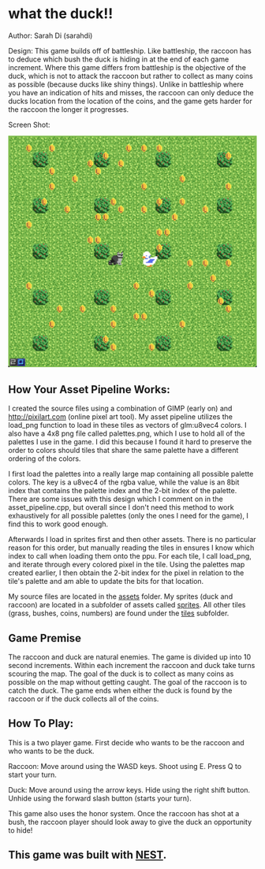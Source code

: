 # what the duck!!

Author: Sarah Di (sarahdi)

Design: This game builds off of battleship. Like battleship, the raccoon has to deduce which bush the duck is hiding in at the end of each game increment. Where this game differs from battleship is the objective of the duck, which is not to attack the raccoon but rather to collect as many coins as possible (because ducks like shiny things). Unlike in battleship where you have an indication of hits and misses, the raccoon can only deduce the ducks location from the location of the coins, and the game gets harder for the raccoon the longer it progresses.

Screen Shot:

![Screen Shot](screenshot.png)

## How Your Asset Pipeline Works:

I created the source files using a combination of GIMP (early on) and http://pixilart.com (online pixel art tool). 
My asset pipeline utilizes the load_png function to load in these tiles as vectors of glm:u8vec4 colors. I also have a 4x8 png file called palettes.png, which I use to hold all of the palettes I use in the game. I did this because I found it hard to preserve the order to colors should tiles that share the same palette have a different ordering of the colors. 

I first load the palettes into a really large map containing all possible palette colors. The key is a u8vec4 of the rgba value, while the value is an 8bit index that contains the palette index and the 2-bit index of the palette. There are some issues with this design which I comment on in the asset_pipeline.cpp, but overall since I don't need this method to work exhaustively for all possible palettes (only the ones I need for the game), I find this to work good enough.

Afterwards I load in sprites first and then other assets. There is no particular reason for this order, but manually reading the tiles in ensures I know which index to call when loading them onto the ppu. For each tile, I call load_png, and iterate through every colored pixel in the tile. Using the palettes map created earlier, I then obtain the 2-bit index for the pixel in relation to the tile's palette and am able to update the bits for that location.

My source files are located in the [assets](/assets/) folder. My sprites (duck and raccoon) are located in a subfolder of assets called [sprites](/assets/sprites/). All other tiles (grass, bushes, coins, numbers) are found under the [tiles](/assets/tiles/) subfolder. 

## Game Premise

The raccoon and duck are natural enemies. The game is divided up into 10 second increments. Within each increment the raccoon and duck take turns scouring the map. The goal of the duck is to collect as many coins as possible on the map without getting caught. The goal of the raccoon is to catch the duck. The game ends when either the duck is found by the raccoon or if the duck collects all of the coins.

## How To Play:

This is a two player game. First decide who wants to be the raccoon and who wants to be the duck.

Raccoon: Move around using the WASD keys. Shoot using E. Press Q to start your turn.

Duck: Move around using the arrow keys. Hide using the right shift button. Unhide using the forward slash button (starts your turn).

This game also uses the honor system. Once the raccoon has shot at a bush, the raccoon player should look away to give the duck an opportunity to hide!

## This game was built with [NEST](NEST.md).

